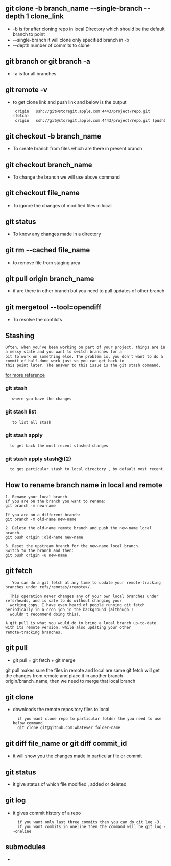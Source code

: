 ## git clone -b branch_name --single-branch --depth 1 clone_link
- -b is for after cloning repo in local Directory which should be the default branch to point 
- --single-branch it will clone only specified branch in -b 
- --depth number of commits to clone 

## git branch or git branch -a 
- -a is for all branches 

## git remote -v 
- to get clone link and push link and below is the output 
    
       origin	ssh://git@storegit.apple.com:4443/project/repo.git (fetch)
       origin	ssh://git@storegit.apple.com:4443/project/repo.git (push)
       
## git checkout -b branch_name 
- To create branch from files which are there in present branch 

## git checkout branch_name 
- To change the branch we will use above command 

## git checkout file_name
- To igonre the changes of modified files in local

## git status 
- To know any changes made in a directory 

## git rm --cached file_name 
- to remove file from staging area

## git pull origin branch_name 
- if are there in other branch but you need to pull updates of other branch 

## git mergetool --tool=opendiff
- To resolve the confilcts 

## Stashing
    Often, when you’ve been working on part of your project, things are in a messy state and you want to switch branches for a 
    bit to work on something else. The problem is, you don’t want to do a commit of half-done work just so you can get back to 
    this point later. The answer to this issue is the git stash command. 
   [for more reference](https://git-scm.com/book/en/v1/Git-Tools-Stashing)
    
  ### git stash
       where you have the changes 
       
 ### git stash list 
       to list all stash 
       
 ### git stash apply 
      to get back the most recent stashed changes 
    
 ### git stash apply stash@{2}
      to get particular stash to local directory , by default most recent 
      
## How to rename branch name in local and remote 
    1. Rename your local branch.
    If you are on the branch you want to rename:
    git branch -m new-name
    
    If you are on a different branch:
    git branch -m old-name new-name
    
    2. Delete the old-name remote branch and push the new-name local branch. 
    git push origin :old-name new-name

    3. Reset the upstream branch for the new-name local branch.
    Switch to the branch and then:
    git push origin -u new-name

## git fetch 
       You can do a git fetch at any time to update your remote-tracking branches under refs/remotes/<remote>/.

      This operation never changes any of your own local branches under refs/heads, and is safe to do without changing your 
      working copy. I have even heard of people running git fetch periodically in a cron job in the background (although I 
      wouldn't recommend doing this).

    A git pull is what you would do to bring a local branch up-to-date with its remote version, while also updating your other 
    remote-tracking branches.
    
## git pull 
- git pull = git fetch + git merge 

 git pull makes sure the files in remote and local are same
 git fetch will get the changes from remote and place it in another branch origin/branch_name, then we need to merge that 
 local branch 

## git clone 
- downloads the remote repository files to local 

        if you want clone repo to particular folder the you need to use below command 
        git clone git@github.com:whatever folder-name

## git diff file_name or git diff commit_id
- it will show you the changes made in particular file or commit 

## git status 
- it give status of which file modified , added or deleted 

## git log 
- it gives commit history of a repo

        if you want only last three commits then you can do git log -3.
        if you want commits in oneline then the command will be git log --oneline
   
## submodules 
- 
